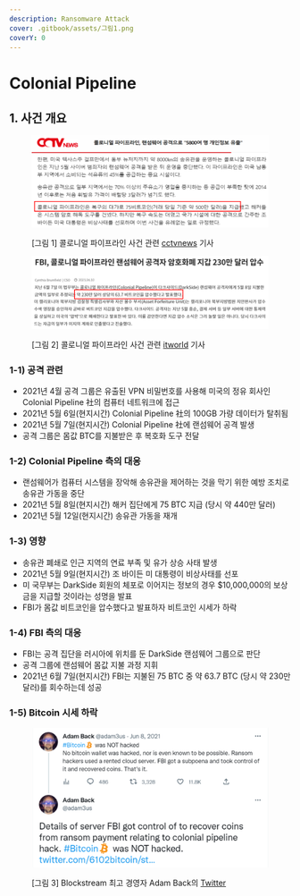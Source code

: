 ```yaml
---
description: Ransomware Attack
cover: .gitbook/assets/그림1.png
coverY: 0
---
```


# Colonial Pipeline

## 1. 사건 개요



<figure><img src=".gitbook/assets/image (4).png" alt=""><figcaption><p>[그림 1] 콜로니얼 파이프라인 사건 관련 <a href="https://www.cctvnews.co.kr/news/articleView.html?idxno=229908">cctvnews</a> 기사</p></figcaption></figure>

<figure><img src=".gitbook/assets/image (2).png" alt=""><figcaption><p>[그림 2] 콜로니얼 파이프라인 사건 관련 <a href="https://www.itworld.co.kr/news/197089">itworld</a> 기사</p></figcaption></figure>



### 1-1) 공격 관련

* 2021년 4월 공격 그룹은 유출된 VPN 비밀번호를 사용해 미국의 정유 회사인 Colonial Pipeline 社의 컴퓨터 네트워크에 접근
* 2021년 5월 6일(현지시간) Colonial Pipeline 社의 100GB 가량 데이터가 탈취됨
* 2021년 5월 7일(현지시간) Colonial Pipeline 社에 랜섬웨어 공격 발생
* 공격 그룹은 몸값 BTC를 지불받은 후 복호화 도구 전달



### 1-2) Colonial Pipeline 측의 대응

* 랜섬웨어가 컴퓨터 시스템을 장악해 송유관을 제어하는 것을 막기 위한 예방 조치로 송유관 가동을 중단
* 2021년 5월 8일(현지시간) 해커 집단에게 75 BTC 지급 (당시 약 440만 달러)
* 2021년 5월 12일(현지시간) 송유관 가동을 재개



### 1-3) 영향

* 송유관 폐쇄로 인근 지역의 연료 부족 및 유가 상승 사태 발생
* 2021년 5월 9일(현지시간) 조 바이든 미 대통령이 비상사태를 선포
* 미 국무부는 DarkSide 회원의 체포로 이어지는 정보의 경우 $10,000,000의 보상금을 지급할 것이라는 성명을 발표
* FBI가 몸값 비트코인을 압수했다고 발표하자 비트코인 시세가 하락



### 1-4) FBI 측의 대응

* FBI는 공격 집단을 러시아에 위치를 둔 DarkSide 랜섬웨어 그룹으로 판단
* 공격 그룹에 랜섬웨어 몸값 지불 과정 지휘
* 2021년 6월 7일(현지시간) FBI는 지불된 75 BTC 중 약 63.7 BTC (당시 약 230만 달러)를 회수하는데 성공



### 1-5) Bitcoin 시세 하락



<figure><img src=".gitbook/assets/image (1).png" alt=""><figcaption><p>[그림 3] Blockstream 최고 경영자 Adam Back의 <a href="https://twitter.com/adam3us/status/1402182785205518337">Twitter</a></p></figcaption></figure>

















